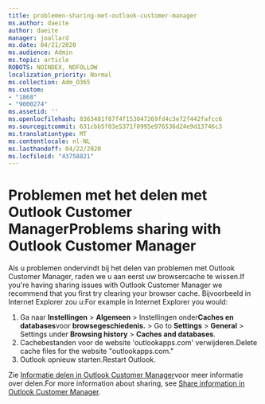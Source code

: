 ```yaml
---
title: problemen-sharing-met-outlook-customer-manager
ms.author: daeite
author: daeite
manager: joallard
ms.date: 04/21/2020
ms.audience: Admin
ms.topic: article
ROBOTS: NOINDEX, NOFOLLOW
localization_priority: Normal
ms.collection: Adm_O365
ms.custom:
- "1868"
- "9000274"
ms.assetid: ''
ms.openlocfilehash: 8363481f87f4f153047269fd4c3e72f442fafcc6
ms.sourcegitcommit: 631cbb5f03e5371f0995e976536d24e9d13746c3
ms.translationtype: MT
ms.contentlocale: nl-NL
ms.lasthandoff: 04/22/2020
ms.locfileid: "43758821"
---
```

# <a name="problems-sharing-with-outlook-customer-manager"></a><span data-ttu-id="c4525-102">Problemen met het delen met Outlook Customer Manager</span><span class="sxs-lookup"><span data-stu-id="c4525-102">Problems sharing with Outlook Customer Manager</span></span>

<span data-ttu-id="c4525-103">Als u problemen ondervindt bij het delen van problemen met Outlook Customer Manager, raden we u aan eerst uw browsercache te wissen.</span><span class="sxs-lookup"><span data-stu-id="c4525-103">If you're having sharing issues with Outlook Customer Manager we recommend that you first try clearing your browser cache.</span></span> <span data-ttu-id="c4525-104">Bijvoorbeeld in Internet Explorer zou u:</span><span class="sxs-lookup"><span data-stu-id="c4525-104">For example in Internet Explorer you would:</span></span>

1. <span data-ttu-id="c4525-105">Ga naar **Instellingen** > **Algemeen** > Instellingen onder**Caches en databases**voor **browsegeschiedenis.** > </span><span class="sxs-lookup"><span data-stu-id="c4525-105">Go to **Settings** > **General** > Settings under **Browsing history** > **Caches and databases**.</span></span>
2. <span data-ttu-id="c4525-106">Cachebestanden voor de website 'outlookapps.com' verwijderen.</span><span class="sxs-lookup"><span data-stu-id="c4525-106">Delete cache files for the website "outlookapps.com."</span></span>
3. <span data-ttu-id="c4525-107">Outlook opnieuw starten.</span><span class="sxs-lookup"><span data-stu-id="c4525-107">Restart Outlook.</span></span>

<span data-ttu-id="c4525-108">Zie [Informatie delen in Outlook Customer Manager](https://support.office.com/article/4f26cc69-67da-4cd5-b344-02d1a4799310%20)voor meer informatie over delen.</span><span class="sxs-lookup"><span data-stu-id="c4525-108">For more information about sharing, see [Share information in Outlook Customer Manager](https://support.office.com/article/4f26cc69-67da-4cd5-b344-02d1a4799310%20).</span></span>